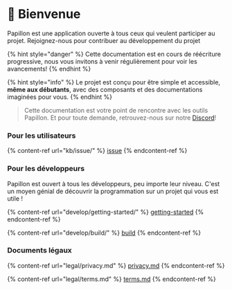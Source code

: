# 👋 Bienvenue

Papillon est une application ouverte à tous ceux qui veulent participer au projet. Rejoignez-nous pour contribuer au développement du projet

{% hint style="danger" %}
Cette documentation est en cours de réécriture progressive, nous vous invitons à venir régulièrement pour voir les avancements!
{% endhint %}

{% hint style="info" %}
Le projet est conçu pour être simple et accessible, **même aux débutants**, avec des composants et des documentations imaginées pour vous.
{% endhint %}

> Cette documentation est votre point de rencontre avec les outils Papillon. Et pour toute demande, retrouvez-nous sur notre [Discord](https://discord.gg/UQ7mH82vQ9)!

### Pour les utilisateurs

{% content-ref url="kb/issue/" %}
[issue](kb/issue/)
{% endcontent-ref %}

### Pour les développeurs

Papillon est ouvert à tous les développeurs, peu importe leur niveau. C'est un moyen génial de découvrir la programmation sur un projet qui vous est utile !

{% content-ref url="develop/getting-started/" %}
[getting-started](develop/getting-started/)
{% endcontent-ref %}

{% content-ref url="develop/build/" %}
[build](develop/build/)
{% endcontent-ref %}

### Documents légaux

{% content-ref url="legal/privacy.md" %}
[privacy.md](legal/privacy.md)
{% endcontent-ref %}

{% content-ref url="legal/terms.md" %}
[terms.md](legal/terms.md)
{% endcontent-ref %}
